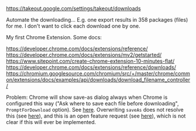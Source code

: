 https://takeout.google.com/settings/takeout/downloads

Automate the downloading...
E.g. one export results in 358 packages (files) for me.
I don't want to click each download one by one.

My first Chrome Extension.
Some docs:

https://developer.chrome.com/docs/extensions/reference/
https://developer.chrome.com/docs/extensions/mv2/getstarted/
https://www.sitepoint.com/create-chrome-extension-10-minutes-flat/
https://developer.chrome.com/docs/extensions/reference/downloads/
https://chromium.googlesource.com/chromium/src/+/master/chrome/common/extensions/docs/examples/api/downloads/download_filename_controller/

Problem: Chrome will show save-as dialog always when Chrome is configured this way
("Ask where to save each file before downloading", `PromptForDownload` option).
See [here](https://stackoverflow.com/questions/20925222/how-to-force-chrome-to-not-open-saveas-dialog-when-downloading-a-url).
Overwriting `saveAs` does not resolve this (see [here](https://bugs.chromium.org/p/chromium/issues/detail?id=417112)),
and this is an open feature request (see [here](https://bugs.chromium.org/p/chromium/issues/detail?id=1012874)),
which is not clear if this will ever be implemented.
